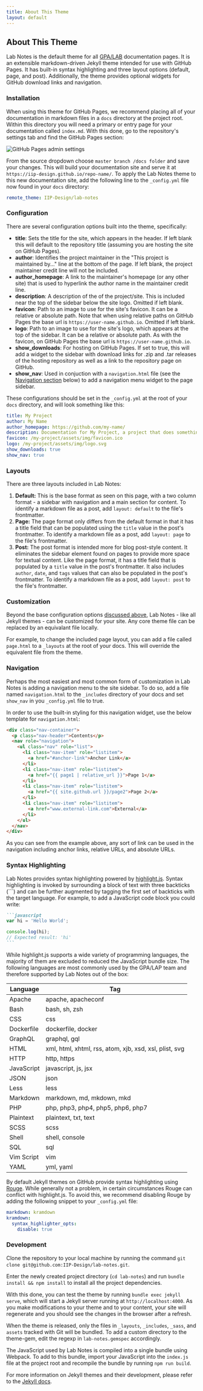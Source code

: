 ```yaml
---
title: About This Theme
layout: default
---
```


## About This Theme

Lab Notes is the default theme for all [GPA/LAB](https://github.com/iip-design) documentation pages. It is an extensible markdown-driven Jekyll theme intended for use with GitHub Pages. It has built-in syntax highlighting and three layout options (default, page, and post). Additionally, the theme provides optional widgets for GitHub download links and navigation.

### Installation

When using this theme for GitHub Pages, we recommend placing all of your documentation in markdown files in a `docs` directory at the project root. Within this directory you will need a primary or entry page for your documentation called `index.md`. With this done, go to the repository's settings tab and find the GitHub Pages section:

![GitHub Pages admin settings](https://iip-design.github.io/lab-notes/assets/img/github-pages-settings.png)

From the source dropdown choose `master branch /docs folder` and save your changes. This will build your documentation site and serve it at `https://iip-design.github.io/repo-name/`. To apply the Lab Notes theme to this new documentation site, add the following line to the `_config.yml` file now found in your `docs` directory:

```yaml
remote_theme: IIP-Design/lab-notes
```

### Configuration

There are several configuration options built into the theme, specifically:

- **title**: Sets the title for the site, which appears in the header. If left blank this will default to the repository title (assuming you are hosting the site on GitHub Pages).
- **author**: Identifies the project maintainer in the "This project is maintained by..." line at the bottom of the page. If left blank, the project maintainer credit line will not be included.
- **author_homepage**: A link to the maintainer's homepage (or any other site) that is used to hyperlink the author name in the maintainer credit line.
- **description**: A description of the of the project/site. This is included near the top of the sidebar below the site logo. Omitted if left blank.
- **favicon**: Path to an image to use for the site's favicon. It can be a relative or absolute path. Note that when using relative paths on GitHub Pages the base url is `https://user-name.github.io`. Omitted if left blank.
- **logo**: Path to an image to use for the site's logo, which appears at the top of the sidebar. It can be a relative or absolute path. As with the favicon, on GitHub Pages the base url is `https://user-name.github.io`.
- **show_downloads**: For hosting on GitHub Pages. If set to true, this will add a widget to the sidebar with download links for .zip and .tar releases of the hosting repository as well as a link to the repository page on GitHub.
- **show_nav**: Used in conjuction with a `navigation.html` file (see the [Navigation section](#navigation) below) to add a navigation menu widget to the page sidebar.

These configurations should be set in the `_config.yml` at the root of your `docs` directory, and will look something like this:

```yml
title: My Project
author: My Name
author_homepage: https://github.com/my-name/
description: Documentation for My Project, a project that does something cool.
favicon: /my-project/assets/img/favicon.ico
logo: /my-project/assets/img/logo.svg
show_downloads: true
show_nav: true
```

### Layouts

There are three layouts included in Lab Notes:

1. **Default:** This is the base format as seen on this page, with a two column format - a sidebar with navigation and a main section for content. To identify a markdown file as a post, add `layout: default` to the file's frontmatter.
1. **Page:** The page format only differs from the default format in that it has a title field that can be populated using the `title` value in the post's frontmatter. To identify a markdown file as a post, add `layout: page` to the file's frontmatter.
1. **Post:** The post format is intended more for blog post-style content. It eliminates the sidebar element found on pages to provide more space for textual content. Like the page format, it has a title field that is populated by a `title` value in the post's frontmatter. It also includes `author`, `date`, and `tags` values that can also be populated in the post's frontmatter. To identify a markdown file as a post, add `layout: post` to the file's frontmatter.

### Customization

Beyond the base configuration options [discussed above](#configuration), Lab Notes - like all Jekyll themes - can be customized for your site. Any core theme file can be replaced by an equivalant file locally.

For example, to change the included page layout, you can add a file called `page.html` to a `_layouts` at the root of your docs. This will override the equivalent file from the theme.

### Navigation

Perhaps the most easiest and most common form of customization in Lab Notes is adding a navigation menu to the site sidebar. To do so, add a file named `navigation.html` to the `_includes` directory of your docs and set `show_nav` in you `_config.yml` file to true.

In order to use the built-in styling for this navigation widget, use the below template for `navigation.html`:

```html
<div class="nav-container">
  <p class="nav-header">Contents</p>
  <nav role="navigation">
    <ul class="nav" role="list">
      <li class="nav-item" role="listitem">
        <a href="#anchor-link">Anchor Link</a>
      </li>
      <li class="nav-item" role="listitem">
        <a href="{{ page1 | relative_url }}">Page 1</a>
      </li>
      <li class="nav-item" role="listitem">
        <a href="{{ site.github.url }}/page2">Page 2</a>
      </li>
      <li class="nav-item" role="listitem">
        <a href="www.external-link.com">External</a>
      </li>
    </ul>
  </nav>
</div>
```

As you can see from the example above, any sort of link can be used in the navigation including anchor links, relative URLs, and absolute URLs.

### Syntax Highlighting

Lab Notes provides syntax highlighting powered by [highlight.js](https://highlightjs.org/). Syntax highlighting is invoked by surrounding a block of text with three backticks (```) and can be further augmented by tagging the first set of backticks with the target language. For example, to add a JavaScript code block you could write:

````md
```javascript
var hi = 'Hello World';

console.log(hi);
// Expected result: 'hi'
```
````

While highlight.js supports a wide variety of programming languages, the majority of them are excluded to reduced the JavaScript bundle size. The following languages are most commonly used by the GPA/LAP team and therefore supported by Lab Notes out of the box:

| Language   | Tag                                                    |
| ---------- | ------------------------------------------------------ |
| Apache     | apache, apacheconf                                     |
| Bash       | bash, sh, zsh                                          |
| CSS        | css                                                    |
| Dockerfile | dockerfile, docker                                     |
| GraphQL    | graphql, gql                                           |
| HTML       | xml, html, xhtml, rss, atom, xjb, xsd, xsl, plist, svg |
| HTTP       | http, https                                            |
| JavaScript | javascript, js, jsx                                    |
| JSON       | json                                                   |
| Less       | less                                                   |
| Markdown   | markdown, md, mkdown, mkd                              |
| PHP        | php, php3, php4, php5, php6, php7                      |
| Plaintext  | plaintext, txt, text                                   |
| SCSS       | scss                                                   |
| Shell      | shell, console                                         |
| SQL        | sql                                                    |
| Vim Script | vim                                                    |
| YAML       | yml, yaml                                              |

By default Jekyll themes on GitHub provide syntax highlighting using [Rouge](http://rouge.jneen.net/). While generally not a problem, in certain circumstances Rouge can conflict with highlight.js. To avoid this, we recommend disabling Rouge by adding the following snippet to your `_config.yml` file:

```yml
markdown: kramdown
kramdown:
  syntax_highlighter_opts:
    disable: true
```

### Development

Clone the repository to your local machine by running the command `git clone git@github.com:IIP-Design/lab-notes.git`.

Enter the newly created project directory (`cd lab-notes`) and run `bundle install && npm install` to install all the project dependencies.

With this done, you can test the theme by running `bundle exec jekyll serve`, which will start a Jekyll server running at `http://localhost:4000`. As you make modifications to your theme and to your content, your site will regenerate and you should see the changes in the browser after a refresh.

When the theme is released, only the files in `_layouts`, `_includes`, `_sass`, and `assets` tracked with Git will be bundled. To add a custom directory to the theme-gem, edit the regexp in `lab-notes.gemspec` accordingly.

The JavaScript used by Lab Notes is compiled into a single bundle using Webpack. To add to this bundle, import your JavaScript into the `index.js` file at the project root and recompile the bundle by running `npm run build`.

For more information on Jekyll themes and their development, please refer to the [Jekyll docs](https://jekyllrb.com/docs/themes/).
